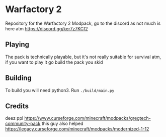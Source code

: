 # Warfactory 2

Repository for the Warfactory 2 Modpack, go to the discord as not much is here atm https://discord.gg/ker7z7KCf2

## Playing

The pack is technically playable, but it's not really suitable for survival atm, if you want to play it go build the pack you skid

## Building

To build you will need python3. Run `./build/main.py`

## Credits

deez ppl https://www.curseforge.com/minecraft/modpacks/gregtech-community-pack
this guy also helped https://legacy.curseforge.com/minecraft/modpacks/modernized-1-12
